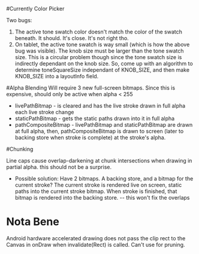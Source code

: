 #Currently
Color Picker

Two bugs:
1) The active tone swatch color doesn't match the color of the swatch beneath. It should. It's close. It's not right tho.
2) On tablet, the active tone swatch is way small (which is how the above bug was visible). The knob size must be larger than the tone swatch size. This is a circular problem though since the tone swatch size is indirectly dependant on the knob size. So, come up with an algorithm to determine toneSquareSize independant of KNOB_SIZE, and then make KNOB_SIZE into a layoutInfo field.


#Alpha Blending
Will require 3 new full-screen bitmaps. 
Since this is expensive, should only be active when alpha < 255
- livePathBitmap - is cleared and has the live stroke drawn in full alpha each live stroke change
- staticPathBitmap - gets the static paths drawn into it in full alpha
- pathCompositeBitmap - livePathBitmap and staticPathBitmap are drawn at full alpha, then, pathCompositeBitmap is drawn to screen (later to backing store when stroke is complete) at the stroke's alpha.



#Chunking

Line caps cause overlap-darkening at chunk intersections when drawing in partial alpha. this should not be a surprise.
- Possible solution: Have 2 bitmaps. A backing store, and a bitmap for the current stroke? The current stroke is rendered live on screen, static paths into the current stroke bitmap. When stroke is finished, that bitmap is rendered into the backing store.
	-- this won't fix the overlaps

# Nota Bene
Android hardware accelerated drawing does not pass the clip rect to the Canvas in onDraw when invalidate(Rect) is called. Can't use for pruning.
